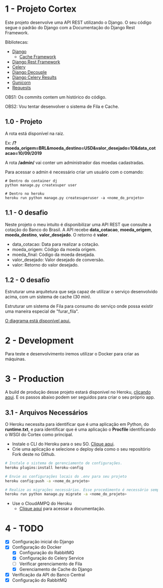 # 1 - Projeto Cortex

Este projeto desenvolve uma API REST utilizando o Django. O seu código segue o padrão do Django com a Documentação do Django Rest Framework.

Bibliotecas:
- [Django](https://docs.djangoproject.com/en/3.1/)
   - [Cache Framework](https://docs.djangoproject.com/en/3.1/topics/cache/)
- [Django Rest Framework](https://www.django-rest-framework.org/)
- [Celery](https://docs.celeryproject.org/en/latest/django/first-steps-with-django.html)
- [Django Decouple](https://github.com/henriquebastos/python-decouple)
- [Django Celery Results](https://pypi.org/project/django-celery-results/)
- [Gunicorn](https://gunicorn.org/#docs)
- [Requests](https://requests.readthedocs.io/en/master/)

OBS1: Os commits contem um histórico do código.

OBS2: Vou tentar desenvolver o sistema de Fila e Cache.

## 1.0 - Projeto

A rota está disponível na raiz.

Ex: **/?moeda_origem=BRL&moeda_destino=USD&valor_desejado=10&data_cotacao=10/09/2019**

A rota **/admin/** vai conter um administrador das moedas cadastradas.

Para acessar o admin é necessário criar um usuário com o comando:
````shell
# Dentro do container dj
python manage.py createsuper user

# Dentro no heroku
heroku run python manage.py createsuperuser -a <nome_do_projeto>
````


## 1.1 - O desafio

Neste projeto o meu intuito é disponibilizar uma API REST que consulte a cotação do Banco do Brasil. 
A API recebe **data_cotacao**, **moeda_origem**, **moeda_destino**, **valor_desejado**. O retorno é **valor**.

- data_cotacao:  Data para realizar a cotação.
- moeda_origem: Código da moeda origem.
- moeda_final: Código da moeda desejada.
- valor_desejado: Valor desejado de conversão.
- valor: Retorno do valor desejado.

## 1.2 - O desafio

Estruturar uma arquitetura que seja capaz de utilizar o serviço desenvolvido acima, com um sistema de cache (30 min). 

Estruturar um sistema de Fila para consumo do serviço onde possa existir uma maneira especial de "furar_fila".

[O diagrama está disponível aqui.](/arquitetura-cortex.pdf)

# 2 - Development

Para teste e desenvolvimento iremos utilizar o Docker para criar as máquinas.

# 3 - Production

A build de produção desse projeto estará disponivel no Heroku, [clicando aqui](https://projetocortex.herokuapp.com/). E os passos abaixo podem ser seguidos para criar o seu próprio app. 

## 3.1 - Arquivos Necessários

O Heroku necessita para identificar que é uma aplicação em Python, do **runtime.txt**, e para identificar que é uma aplicação o **Procfile** identificando o WSGI do Cortex como principal.

- Instale o CLI do Heroku para o seu SO. [Clique aqui](https://devcenter.heroku.com/articles/heroku-cli).
- Crie uma aplicação e selecione o deploy dela como o seu repositório Fork deste no Github.

```bash
# Instale o sistema de gerenciamento de configurações.
heroku plugins:install heroku-config

# Envie as configurações locais do .env para seu projeto
heroku config:push -a <nome_do_projeto>

# Realize as migrações necessárias. Esse procedimento é necessário sempre que um deploy conter uma migração.
heroku run python manage.py migrate -a <nome_do_projeto>
```

- Use o CloudAMPQ do Heroku
   - [Clique aqui](https://devcenter.heroku.com/articles/cloudamqp#installing-the-add-on) para acessar a documentação.

# 4 - TODO

- [X] Configuração inicial do Django
- [X] Configuração do Docker
   - [X] Configuração do RabbitMQ
   - [X] Configuração do Celery Service
   - [ ] Verificar gerenciamento de Fila
   - [X] Gerenciamento de Cache do Django
- [X] Verificação da API do Banco Central
- [X] Configuração do RabbitMQ